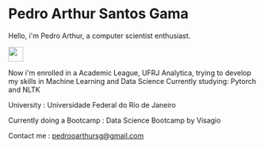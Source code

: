# Pedro Arthur Santos Gama

Hello, i'm Pedro Arthur, a computer scientist enthusiast.

<img src="https://avatars.githubusercontent.com/u/64556218?s=280&v=4" width="30" height="30">

Now i'm enrolled in a Academic League, UFRJ Analytica, trying to develop my skills in Machine Learning and Data Science 
Currently studying: Pytorch and NLTK

University : Universidade Federal do Rio de Janeiro

Currently doing a Bootcamp : Data Science Bootcamp by Visagio

Contact me : pedrooarthursg@gmail.com

